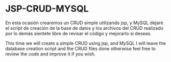 
# JSP-CRUD-MYSQL

En esta ocasión crearemos un CRUD simple utilizando jsp, y  MySQL dejaré el script de creación de la base de datos y los archivos del CRUD realizado por lo demás sientete libre de revisar el código y mejorarlo si deseas.



This time we will create a simple CRUD using jsp, and MySQL I will leave the database creation script and the CRUD files done otherwise feel free to review the code and improve it if you wish.
